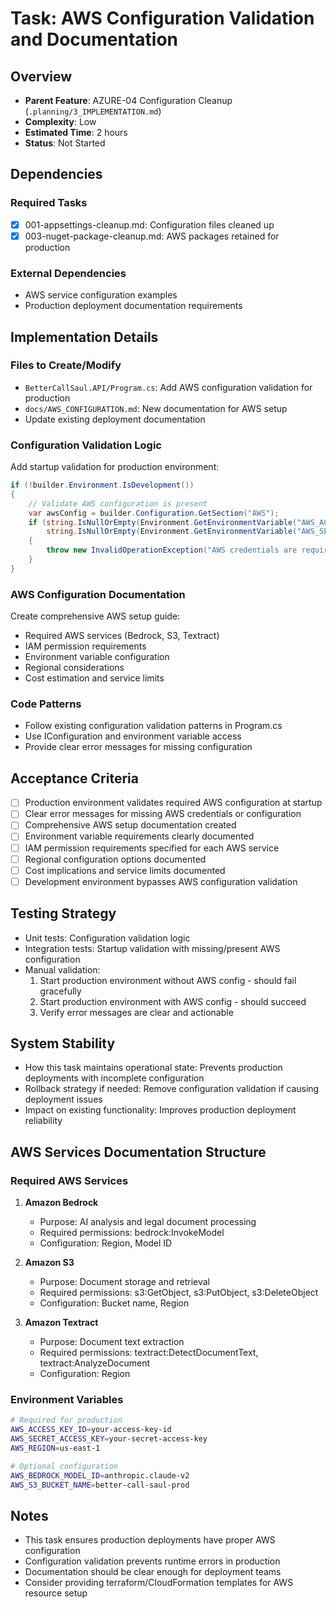 # Task: AWS Configuration Validation and Documentation

## Overview
- **Parent Feature**: AZURE-04 Configuration Cleanup (`.planning/3_IMPLEMENTATION.md`)
- **Complexity**: Low
- **Estimated Time**: 2 hours
- **Status**: Not Started

## Dependencies
### Required Tasks
- [x] 001-appsettings-cleanup.md: Configuration files cleaned up
- [x] 003-nuget-package-cleanup.md: AWS packages retained for production

### External Dependencies
- AWS service configuration examples
- Production deployment documentation requirements

## Implementation Details
### Files to Create/Modify
- `BetterCallSaul.API/Program.cs`: Add AWS configuration validation for production
- `docs/AWS_CONFIGURATION.md`: New documentation for AWS setup
- Update existing deployment documentation

### Configuration Validation Logic
Add startup validation for production environment:
```csharp
if (!builder.Environment.IsDevelopment())
{
    // Validate AWS configuration is present
    var awsConfig = builder.Configuration.GetSection("AWS");
    if (string.IsNullOrEmpty(Environment.GetEnvironmentVariable("AWS_ACCESS_KEY_ID")) ||
        string.IsNullOrEmpty(Environment.GetEnvironmentVariable("AWS_SECRET_ACCESS_KEY")))
    {
        throw new InvalidOperationException("AWS credentials are required for production environment");
    }
}
```

### AWS Configuration Documentation
Create comprehensive AWS setup guide:
- Required AWS services (Bedrock, S3, Textract)
- IAM permission requirements
- Environment variable configuration
- Regional considerations
- Cost estimation and service limits

### Code Patterns
- Follow existing configuration validation patterns in Program.cs
- Use IConfiguration and environment variable access
- Provide clear error messages for missing configuration

## Acceptance Criteria
- [ ] Production environment validates required AWS configuration at startup
- [ ] Clear error messages for missing AWS credentials or configuration
- [ ] Comprehensive AWS setup documentation created
- [ ] Environment variable requirements clearly documented
- [ ] IAM permission requirements specified for each AWS service
- [ ] Regional configuration options documented
- [ ] Cost implications and service limits documented
- [ ] Development environment bypasses AWS configuration validation

## Testing Strategy
- Unit tests: Configuration validation logic
- Integration tests: Startup validation with missing/present AWS configuration
- Manual validation:
  1. Start production environment without AWS config - should fail gracefully
  2. Start production environment with AWS config - should succeed
  3. Verify error messages are clear and actionable

## System Stability
- How this task maintains operational state: Prevents production deployments with incomplete configuration
- Rollback strategy if needed: Remove configuration validation if causing deployment issues
- Impact on existing functionality: Improves production deployment reliability

## AWS Services Documentation Structure

### Required AWS Services
1. **Amazon Bedrock**
   - Purpose: AI analysis and legal document processing
   - Required permissions: bedrock:InvokeModel
   - Configuration: Region, Model ID

2. **Amazon S3**
   - Purpose: Document storage and retrieval
   - Required permissions: s3:GetObject, s3:PutObject, s3:DeleteObject
   - Configuration: Bucket name, Region

3. **Amazon Textract**
   - Purpose: Document text extraction
   - Required permissions: textract:DetectDocumentText, textract:AnalyzeDocument
   - Configuration: Region

### Environment Variables
```bash
# Required for production
AWS_ACCESS_KEY_ID=your-access-key-id
AWS_SECRET_ACCESS_KEY=your-secret-access-key
AWS_REGION=us-east-1

# Optional configuration
AWS_BEDROCK_MODEL_ID=anthropic.claude-v2
AWS_S3_BUCKET_NAME=better-call-saul-prod
```

## Notes
- This task ensures production deployments have proper AWS configuration
- Configuration validation prevents runtime errors in production
- Documentation should be clear enough for deployment teams
- Consider providing terraform/CloudFormation templates for AWS resource setup